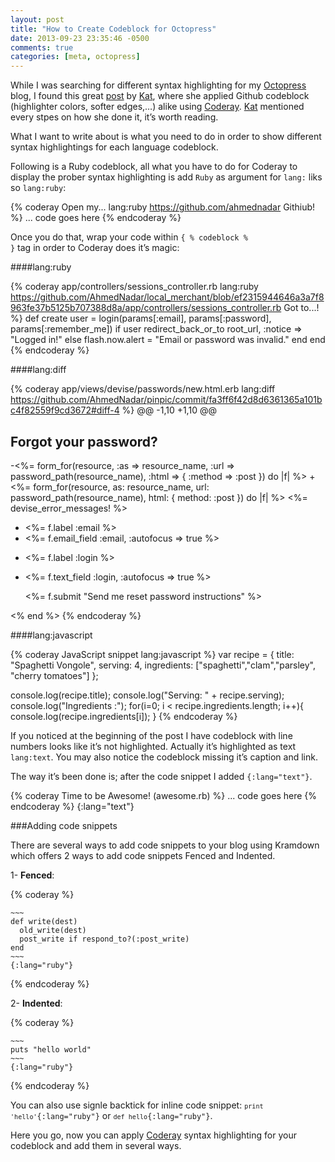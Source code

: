 ```yaml
---
layout: post
title: "How to Create Codeblock for Octopress"
date: 2013-09-23 23:35:46 -0500
comments: true
categories: [meta, octopress]
---
```


While I was searching for different syntax highlighting for my [Octopress](http://octopress.org/) blog, I found this great [post](http://blog.codebykat.com/2013/05/23/gorgeous-octopress-codeblocks-with-coderay/) by [Kat](http://codebykat.com/), where she applied Github codeblock (highlighter colors, softer edges,…) alike using [Coderay](http://coderay.rubychan.de/).
[Kat](http://codebykat.com/) mentioned every stpes on how she done it, it’s worth reading.

<!--more-->

What I want to write about is what you need to do in order to show different syntax highlightings for each language codeblock.

Following is a Ruby codeblock, all what you have to do for Coderay to display the prober syntax highlighting is add <code>Ruby</code> as argument for <code>lang:</code> liks so <code>lang:ruby</code>:


{% coderay Open my... lang:ruby https://github.com/ahmednadar Githiub! %}
	... code goes here
{% endcoderay %}

Once you do that, wrap your code within <code>{ % codeblock % }</code> tag in order to Coderay does it’s magic:

####lang:ruby

{% coderay app/controllers/sessions_controller.rb lang:ruby https://github.com/AhmedNadar/local_merchant/blob/ef2315944646a3a7f8963fe37b5125b707388d8a/app/controllers/sessions_controller.rb Got to...! %}
  def create
    user = login(params[:email], params[:password], params[:remember_me])
    if user
      redirect_back_or_to root_url, :notice => "Logged in!"
    else
      flash.now.alert = "Email or password was invalid."
    end
  end
{% endcoderay %}

####lang:diff

{% coderay app/views/devise/passwords/new.html.erb lang:diff https://github.com/AhmedNadar/pinpic/commit/fa3ff6f42d8d6361365a101bc4f82559f9cd3672#diff-4 %}
@@ -1,10 +1,10 @@

 <h2>Forgot your password?</h2>

-<%= form_for(resource, :as => resource_name, :url => password_path(resource_name), :html => { :method => :post }) do |f| %>
+<%= form_for(resource, as: resource_name, url: password_path(resource_name), html: { method: :post }) do |f| %>
  <%= devise_error_messages! %>

- <div><%= f.label :email %><br />
- <%= f.email_field :email, :autofocus => true %></div>
+ <div><%= f.label :login %><br />
+ <%= f.text_field :login, :autofocus => true %></div>

  <div><%= f.submit "Send me reset password instructions" %></div>
 <% end %>
{% endcoderay %}



####lang:javascript

{% coderay JavaScript snippet lang:javascript %}
var recipe = {
    title: "Spaghetti Vongole",
    serving: 4,
    ingredients: ["spaghetti","clam","parsley", "cherry tomatoes"]
    };
    
console.log(recipe.title);
console.log("Serving: " + recipe.serving);
console.log("Ingredients :");
    for(i=0; i < recipe.ingredients.length; i++){
        console.log(recipe.ingredients[i]);
    }
{% endcoderay %}

If you noticed at the beginning of the post I have codeblock with line numbers looks like it’s not highlighted. Actually it’s highlighted as text 
<code>lang:text</code>. You may also notice the codeblock missing it’s caption and link.

The way it’s been done is; after the code snippet I added <code>{:lang="text"}</code>.

{% coderay Time to be Awesome! (awesome.rb) %}
... code goes here
{% endcoderay %}
{:lang="text"}


###Adding code snippets

There are several ways to add code snippets to your blog using Kramdown which offers 2 ways to add code snippets Fenced and Indented.

1- **Fenced**:

{% coderay %}
~~~~~
~~~
def write(dest)
  old_write(dest)
  post_write if respond_to?(:post_write)
end
~~~
{:lang="ruby"}
~~~~~
{% endcoderay %}

2- **Indented**:

{% coderay %}
~~~~~
~~~
puts "hello world"
~~~
{:lang="ruby"}
~~~~~
{% endcoderay %}

You can also use signle backtick for inline code snippet: <code>`print 'hello'`{:lang="ruby"}</code> or <code>`def hello`{:lang="ruby"}</code>.

Here you go, now you can apply [Coderay](http://coderay.rubychan.de/) syntax highlighting for your codeblock and add them in several ways.
